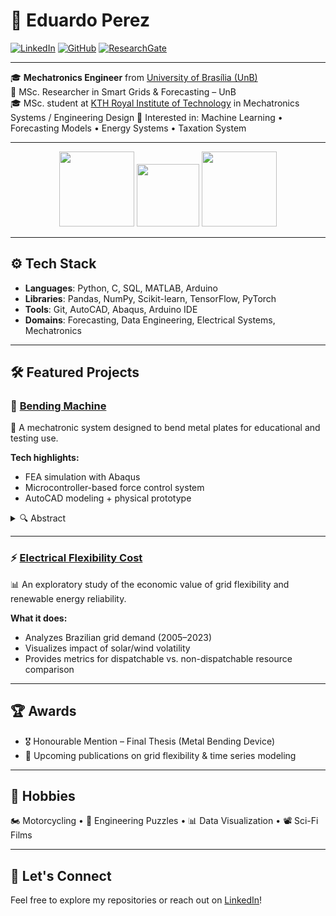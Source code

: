 # 👋 Eduardo Perez

[![LinkedIn](https://img.shields.io/badge/linkedin-%230077B5.svg?style=for-the-badge&logo=linkedin&logoColor=white)](https://www.linkedin.com/in/eduardo-p-209)
[![GitHub](https://img.shields.io/badge/github-%2312100E.svg?style=for-the-badge&logo=github&logoColor=white)](https://github.com/duduliberato)
[![ResearchGate](https://img.shields.io/badge/ResearchGate-00CCBB?style=for-the-badge&logo=ResearchGate&logoColor=white)](https://www.researchgate.net/profile/Eduardo_Liberato)

---

🎓 **Mechatronics Engineer** from [University of Brasília (UnB)](https://www.unb.br)  
🔬 MSc. Researcher in Smart Grids & Forecasting – UnB  
🎓 MSc. student at [KTH Royal Institute of Technology](https://www.kth.se/en) in Mechatronics Systems / Engineering Design
💼 Interested in: Machine Learning • Forecasting Models • Energy Systems • Taxation System

---

<p align="center">
  <img src="https://upload.wikimedia.org/wikipedia/commons/thumb/c/c3/Webysther_20160322_-_Logo_UnB_%28sem_texto%29.svg/220px-Webysther_20160322_-_Logo_UnB_%28sem_texto%29.svg.png" height="120">
  <img src="https://icon2.cleanpng.com/lnd/20241009/qk/0b7c0f47d12df457eec2efa48165b4.webp" height="100">
  <img src="https://upload.wikimedia.org/wikipedia/en/thumb/e/e0/KTH_Royal_Institute_of_Technology_logo.svg/190px-KTH_Royal_Institute_of_Technology_logo.svg.png" height="120">
</p>

---

## ⚙️ Tech Stack

- **Languages**: Python, C, SQL, MATLAB, Arduino
- **Libraries**: Pandas, NumPy, Scikit-learn, TensorFlow, PyTorch
- **Tools**: Git, AutoCAD, Abaqus, Arduino IDE
- **Domains**: Forecasting, Data Engineering, Electrical Systems, Mechatronics

---

## 🛠 Featured Projects

### 🔧 [Bending Machine](https://github.com/duduliberato/bending-machine) <a name="bend"></a>
📌 A mechatronic system designed to bend metal plates for educational and testing use.

**Tech highlights:**
- FEA simulation with Abaqus
- Microcontroller-based force control system
- AutoCAD modeling + physical prototype

<details>
<summary>🔍 Abstract</summary>

> Metal bending is a manufacturing process used in industries like aerospace and construction. This project developed a device capable of bending metal sheets, combining design, finite element analysis, and a force-sensing control system.
</details>

---

### ⚡ [Electrical Flexibility Cost](https://github.com/duduliberato/electrical-flexibility) <a name="eleflex"></a>
📊 An exploratory study of the economic value of grid flexibility and renewable energy reliability.

**What it does:**
- Analyzes Brazilian grid demand (2005–2023)
- Visualizes impact of solar/wind volatility
- Provides metrics for dispatchable vs. non-dispatchable resource comparison

---

## 🏆 Awards <a name="awards"></a>

- 🎖 Honourable Mention – Final Thesis (Metal Bending Device)
- 📃 Upcoming publications on grid flexibility & time series modeling

---

## 🎯 Hobbies <a name="hobbies"></a>

🏍 Motorcycling • 🧩 Engineering Puzzles • 📊 Data Visualization • 📽 Sci-Fi Films

---

## 🤝 Let's Connect

Feel free to explore my repositories or reach out on [LinkedIn](https://www.linkedin.com/in/eduardo-p-209)!

